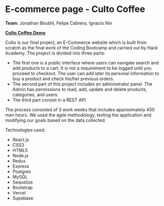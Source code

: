 <h1>E-commerce page - Culto Coffee </h1>

<strong>Team:</strong> Jonathan Boublil, Felipe Cabrera, Ignacio Nin

<strong><a href="https://culto-coffee-shop.vercel.app/">Culto Coffee Demo</a></strong> 

Culto is our final project, an E-Commerce website which is built from scratch as the final work of the Coding Bootcamp and carried out by Hack Academy. The project is divided into three parts:

- The first one is a public interface where users can navigate search and add products to a cart. It is not a requirement to be logged until you proceed to checkout. The user can add later its personal information to buy a product and check his/her previous orders.
- The second part of this project includes an administrator panel. The Admin has permissions to read, add, update and delete products, categories, and users.
- The third part consist in a REST API.

The process consisted of 3 work weeks that includes approximately 450 man hours. We used the agile methodology, testing the application and modifying our goals based on the data collected.

Technologies used: 
-  React.js
-  CSS3
-  HTML5
-  Node.js
-  Redux
-  Express
-  Postgres
-  MySQL
-  Sequelize
-  Bootstrap
-  Vercel
-  Supabase
